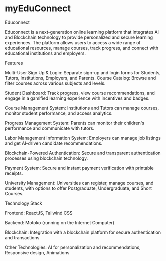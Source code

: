 # myEduConnect
Educonnect

Educonnect is a next-generation online learning platform that integrates AI and Blockchain technology to provide personalized and secure learning experiences. The platform allows users to access a wide range of educational resources, manage courses, track progress, and connect with educational institutions and employers.

Features

Multi-User Sign Up & Login: Separate sign-up and login forms for Students, Tutors, Institutions, Employers, and Parents.
Course Catalog: Browse and filter courses across various subjects and levels.

Student Dashboard: Track progress, view course recommendations, and engage in a gamified learning experience with incentives and badges.

Course Management System: Institutions and Tutors can manage courses, monitor student performance, and access analytics.

Progress Management System: Parents can monitor their children's performance and communicate with tutors.

Labor Management Information System: Employers can manage job listings and get AI-driven candidate recommendations.

Blockchain-Powered Authentication: Secure and transparent authentication processes using blockchain technology.

Payment System: Secure and instant payment verification with printable receipts.

University Management: Universities can register, manage courses, and students, with options to offer Postgraduate, Undergraduate, and Short Courses.

Technology Stack

Frontend: ReactJS, Tailwind CSS

Backend: Motoko (running on the Internet Computer)

Blockchain: Integration with a blockchain platform for secure authentication and transactions

Other Technologies: AI for personalization and recommendations, Responsive design, Animations


